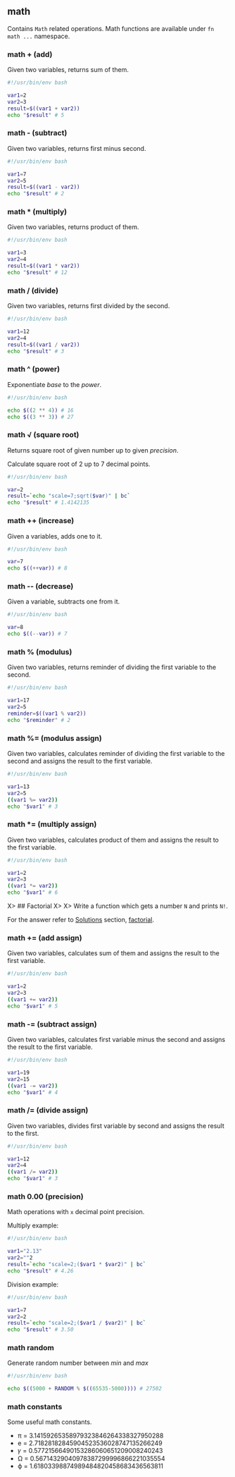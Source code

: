 ## math

Contains `Math` related operations. Math functions are available under `fn math ...` namespace.

### math + (add)

Given two variables, returns sum of them.

```bash
#!/usr/bin/env bash

var1=2
var2=3
result=$((var1 + var2))
echo "$result" # 5
```

### math - (subtract)

Given two variables, returns first minus second.

```bash
#!/usr/bin/env bash

var1=7
var2=5
result=$((var1 - var2))
echo "$result" # 2
```

### math * (multiply)

Given two variables, returns product of them.

```bash
#!/usr/bin/env bash

var1=3
var2=4
result=$((var1 * var2))
echo "$result" # 12
```

### math / (divide)

Given two variables, returns first divided by the second.

```bash
#!/usr/bin/env bash

var1=12
var2=4
result=$((var1 / var2))
echo "$result" # 3
```

### math ^ (power)

Exponentiate *base* to the *power*.

```bash
#!/usr/bin/env bash

echo $((2 ** 4)) # 16
echo $((3 ** 3)) # 27
```

### math √ (square root)

Returns square root of given number up to given *precision*.

Calculate square root of 2 up to 7 decimal points.

```bash
#!/usr/bin/env bash

var=2
result=`echo "scale=7;sqrt($var)" | bc`
echo "$result" # 1.4142135
```

### math ++ (increase)

Given a variables, adds one to it.

```bash
#!/usr/bin/env bash

var=7
echo $((++var)) # 8
```

### math -- (decrease)

Given a variable, subtracts one from it.

```bash
#!/usr/bin/env bash

var=8
echo $((--var)) # 7
```

### math % (modulus)

Given two variables, returns reminder of dividing the first variable to the second.

```bash
#!/usr/bin/env bash

var1=17
var2=5
reminder=$((var1 % var2))
echo "$reminder" # 2
```

### math %= (modulus assign)

Given two variables, calculates reminder of dividing the first variable to the second and assigns the result to the first variable.

```bash
#!/usr/bin/env bash

var1=13
var2=5
((var1 %= var2))
echo "$var1" # 3
```

### math *= (multiply assign)

Given two variables, calculates product of them and assigns the result to the first variable.

```bash
#!/usr/bin/env bash

var1=2
var2=3
((var1 *= var2))
echo "$var1" # 6
```

X> ## Factorial
X>
X> Write a function which gets a number `N` and prints `N!`.

For the answer refer to [Solutions](#solutions) section, [factorial](#factorial).

### math += (add assign)

Given two variables, calculates sum of them and assigns the result to the first variable.

```bash
#!/usr/bin/env bash

var1=2
var2=3
((var1 += var2))
echo "$var1" # 5
```

### math -= (subtract assign)

Given two variables, calculates first variable minus the second and assigns the result to the first variable.

```bash
#!/usr/bin/env bash

var1=19
var2=15
((var1 -= var2))
echo "$var1" # 4
```

### math /= (divide assign)

Given two variables, divides first variable by second and assigns the result to the first.

```bash
#!/usr/bin/env bash

var1=12
var2=4
((var1 /= var2))
echo "$var1" # 3
```

### math 0.00 (precision)

Math operations with `x` decimal point precision.

Multiply example:

```bash
#!/usr/bin/env bash

var1="2.13"
var2=""2
result=`echo "scale=2;($var1 * $var2)" | bc`
echo "$result" # 4.26
```

Division example:

```bash
#!/usr/bin/env bash

var1=7
var2=2
result=`echo "scale=2;($var1 / $var2)" | bc`
echo "$result" # 3.50
```

### math random

Generate random number between *min* and *max*

```bash
#!/usr/bin/env bash

echo $((5000 + RANDOM % $((65535-5000)))) # 27502
```

### math constants

Some useful math constants.

- π = 3.14159265358979323846264338327950288
- e = 2.71828182845904523536028747135266249
- 𝛾 = 0.57721566490153286060651209008240243
- Ω = 0.56714329040978387299996866221035554
- ϕ = 1.61803398874989484820458683436563811
